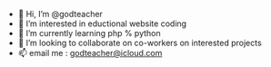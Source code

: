 - 👋 Hi, I’m @godteacher
- 👀 I’m interested in eductional website coding
- 🌱 I’m currently learning php % python
- 💞️ I’m looking to collaborate on co-workers on interested projects
- 📫 email me : godteacher@icloud.com

<!---
godteacher/godteacher is a ✨ special ✨ repository because its `README.md` (this file) appears on your GitHub profile.
You can click the Preview link to take a look at your changes.
--->
